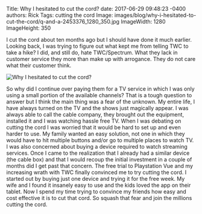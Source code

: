 Title: Why I hesitated to cut the cord?
date: 2017-06-29 09:48:23 -0400
authors: Rick
Tags: cutting the cord
Image: images/blog/why-i-hesitated-to-cut-the-cord/q-and-a-2453376_1280_350.jpg
ImageWidth: 1280
ImageHeight: 350

I cut the cord about ten months ago but I should have done it much earlier. Looking back, I was trying to figure out what kept me from telling TWC to take a hike? I did, and still do, hate TWC/Spectrum. What they lack in customer service they more than make up with arrogance. They do not care what their customer think.
<!-- PELICAN_END_SUMMARY -->

<img src="../../images/blog/why-i-hesitated-to-cut-the-cord/q-and-a-2453376_1280_350.jpg" alt="Why I hesitated to cut the cord?" class="image-responsive image-center" markdown=1>

So why did I continue over paying them for a TV service in which I was only using a small portion of the available channels? That is a tough question to answer but I think the main thing was a fear of the unknown. My entire life, I have always turned on the TV and the shows just magically appear. I was always able to call the cable company, they brought out the equipment, installed it and I was watching hassle free TV. When I was debating on cutting the cord I was worried that it would be hard to set up and even harder to use. My family wanted an easy solution, not one in which they would have to hit multiple buttons and/or go to multiple places to watch TV. I was also concerned about buying a device required to watch streaming services. Once I came to the realization that I already had a similar device (the cable box) and that I would recoup the initial investment in a couple of months did I get past that concern. The free trial to Playstation Vue and my increasing wrath with TWC finally convinced me to try cutting the cord. I started out by buying just one device and trying it for the free week. My wife and I found it insanely easy to use and the kids loved the app on their tablet. Now I spend my time trying to convince my friends how easy and cost effective it is to cut that cord. So squash that fear and join the millions cutting the cord.
